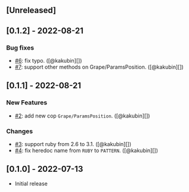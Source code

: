 ## [Unreleased]

## [0.1.2] - 2022-08-21

### Bug fixes
* [#6](https://github.com/kakubin/rubocop-grape/pull/6): fix typo. ([@kakubin][])
* [#7](https://github.com/kakubin/rubocop-grape/pull/7): support other methods on Grape/ParamsPosition. ([@kakubin][])


## [0.1.1] - 2022-08-21

### New Features
* [#2](https://github.com/kakubin/rubocop-grape/pull/2): add new cop `Grape/ParamsPosition`. ([@kakubin][])

### Changes
* [#3](https://github.com/kakubin/rubocop-grape/pull/3): support ruby from 2.6 to 3.1. ([@kakubin][])
* [#4](https://github.com/kakubin/rubocop-grape/pull/4): fix heredoc name from `RUBY` to `PATTERN`. ([@kakubin][])


## [0.1.0] - 2022-07-13

- Initial release
